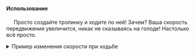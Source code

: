 #### Использование
<img src="https://gamepedia.cursecdn.com/minecraft_gamepedia/a/a0/Grass_Path_JE2_BE2.png" width="16"> Просто создайте тропинку и ходите по ней! Зачем? Ваша скорость передвижения увеличится, никак не сказываясь на голоде! Настолько всё просто.

<details><summary>Пример изменения скорости при ходьбе</summary>
[[img/additional/trail_walk.gif|height=400px]]
</details>